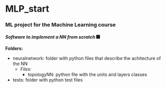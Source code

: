 # MLP_start

### ML project for the Machine Learning course

#### *Software to implement a NN from scratch* 🎆

**Folders:**
- neuralnetwork: folder with python files that describe the achitecture of the NN
  - *Files:*
    - topologyNN: python file with the units and layers classes
- tests: folder with python test files
